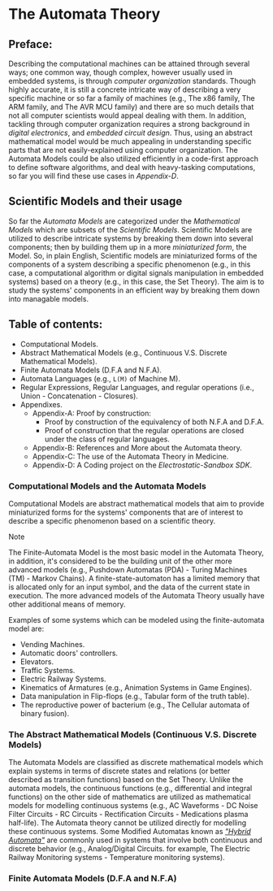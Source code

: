 # The Automata Theory

## Preface:
Describing the computational machines can be attained through several ways; one common way, though complex, however usually used in embedded systems, is through _computer organization_ standards. Though highly accurate, it is still a concrete intricate way of describing a very specific machine or so far a family of machines (e.g., The x86 family, The ARM family, and The AVR MCU family) and there are so much details that not all computer scientists would appeal dealing with them. In addition, tackling through computer organization requires a strong background in _digital electronics_, and _embedded circuit design_. Thus, using an abstract mathematical model would be much appealing in understanding specific parts that are not easily-explained using computer organization. The Automata Models could be also utilized efficiently in a code-first approach to define software algorithms, and deal with heavy-tasking computations, so far you will find these use cases in _Appendix-D_. 

## Scientific Models and their usage
So far the _Automata Models_ are categorized under the _Mathematical Models_ which are subsets of the _Scientific Models_. Scientific Models are utilized to describe intricate systems by breaking them down into several components; then by building them up in a more _miniaturized form_, the Model. So, in plain English, Scientific models are miniaturized forms of the components of a system describing a specific phenomenon (e.g., in this case, a computational algorithm or digital signals manipulation in embedded systems) based on a theory (e.g., in this case, the Set Theory). The aim is to study the systems' components in an efficient way by breaking them down into managable models.

## Table of contents:
* Computational Models.
* Abstract Mathematical Models (e.g., Continuous V.S. Discrete Mathematical Models).
* Finite Automata Models (D.F.A and N.F.A).
* Automata Languages (e.g., `L(M)` of Machine M).
* Regular Expressions, Regular Languages, and regular operations (i.e., Union - Concatenation - Closures).
* Appendixes.
  * Appendix-A: Proof by construction:
    * Proof by construction of the equivalency of both N.F.A and D.F.A.
    * Proof of construction that the regular operations are closed under the class of regular languages.
  * Appendix-B: References and More about the Automata theory.
  * Appendix-C: The use of the Automata Theory in Medicine.
  * Appendix-D: A Coding project on the _Electrostatic-Sandbox SDK_.

### Computational Models and the Automata Models

Computational Models are abstract mathematical models that aim to provide miniaturized forms for the systems' components that are of interest to describe a specific phenomenon based on a scientific theory.

> [!NOTE]
> The Finite-Automata Model is the most basic model in the Automata Theory, in addition, it's considered to be the building unit of the other more advanced models (e.g., Pushdown Automatas (PDA) - Turing Machines (TM) - Markov Chains). A finite-state-automaton has a limited memory that is allocated only for an input symbol, and the data of the current state in execution. The more advanced models of the Automata Theory usually have other additional means of memory.

Examples of some systems which can be modeled using the finite-automata model are: 
* Vending Machines.
* Automatic doors' controllers.
* Elevators.
* Traffic Systems.
* Electric Railway Systems.
* Kinematics of Armatures (e.g., Animation Systems in Game Engines).
* Data manipulation in Flip-flops (e.g., Tabular form of the truth table).
* The reproductive power of bacterium (e.g., The Cellular automata of binary fusion).

### The Abstract Mathematical Models (Continuous V.S. Discrete Models)

The Automata Models are classified as discrete mathematical models which explain systems in terms of discrete states and relations (or better described as transition functions) based on the Set Theory. Unlike the automata models, the continuous functions (e.g., differential and integral functions) on the other side of mathematics are utilized as mathematical models for modelling continuous systems (e.g., AC Waveforms - DC Noise Filter Circuits - RC Circuits - Rectification Circuits - Medications plasma half-life). The Automata theory cannot be utilized directly for modelling these continuous systems. Some Modified Automatas known as [_"Hybrid Automata"_](https://link.springer.com/chapter/10.1007/978-3-642-59615-5_13) are commonly used in systems that involve both continuous and discrete behavior (e.g., Analog/Digital Circuits. for example, The Electric Railway Monitoring systems - Temperature monitoring systems).

### Finite Automata Models (D.F.A and N.F.A)
